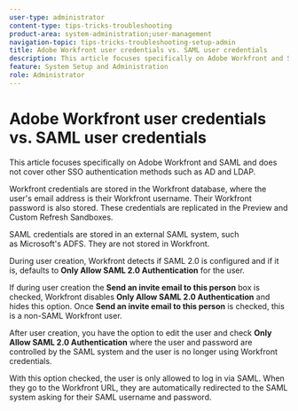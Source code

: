 ```yaml
---
user-type: administrator
content-type: tips-tricks-troubleshooting
product-area: system-administration;user-management
navigation-topic: tips-tricks-troubleshooting-setup-admin
title: Adobe Workfront user credentials vs. SAML user credentials
description: This article focuses specifically on Adobe Workfront and SAML and does not cover other SSO authentication methods such as AD and LDAP.
feature: System Setup and Administration
role: Administrator
---
```


# Adobe Workfront user credentials vs. SAML user credentials

This article focuses specifically on Adobe Workfront and SAML and does not cover other SSO authentication methods such as AD and LDAP.

Workfront credentials are stored in the Workfront database, where the user's email address is their Workfront username. Their Workfront password is also stored. These credentials are replicated in&nbsp;the Preview and Custom Refresh Sandboxes.

SAML credentials are stored in an external SAML system, such as&nbsp;Microsoft's ADFS. They are not stored in Workfront.

During user creation, Workfront detects if SAML 2.0 is configured and if it is, defaults to **Only Allow SAML 2.0 Authentication**&nbsp;for the user.

If during user creation the **Send an invite email to this person**&nbsp;box is checked, Workfront disables **Only Allow SAML 2.0 Authentication** and hides this option. Once **Send an invite email to this person** is checked, this is a non-SAML Workfront user.

After user creation, you have the option to edit the user and check **Only Allow SAML 2.0 Authentication** where the user and password are controlled by the SAML system and the user is no longer using Workfront credentials.

With this option checked, the user is only allowed to log in via SAML. When they go to the Workfront URL, they are automatically redirected to the SAML system asking for their SAML username and password.
